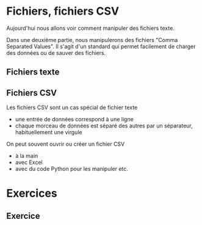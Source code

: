 # Fichiers, fichiers CSV

Aujourd'hui nous allons voir comment manipuler des fichiers texte.

Dans une deuxième partie, nous manipulerons des fichiers "Comma Separated Values". Il s'agit d'un standard
qui permet facilement de charger des données ou de sauver des fichiers.

## Fichiers texte


## Fichiers CSV

Les fichiers CSV sont un cas spécial de fichier texte
- une entrée de données correspond à une ligne
- chaque morceau de données est séparé des autres par un séparateur, habituellement une virgule

On peut souvent ouvrir ou créer un fichier CSV
- à la main
- avec Excel
- avec du code Python pour les manipuler etc.

# Exercices

## Exercice
